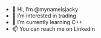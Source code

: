 - 👋 Hi, I’m @mynameisjacky
- 👀 I’m interested in trading
- 🌱 I’m currently learning C++
- 📫 You can reach me on LinkedIn

<!---
mynameisjacky/mynameisjacky is a ✨ special ✨ repository because its `README.md` (this file) appears on your GitHub profile.
You can click the Preview link to take a look at your changes.
--->
